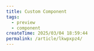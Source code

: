 ```yaml
---
title: Custom Component
tags:
  - preview
  - component
createTime: 2025/03/04 18:59:44
permalink: /article/lkwpxpz4/
---
```


<CustomComponent />
